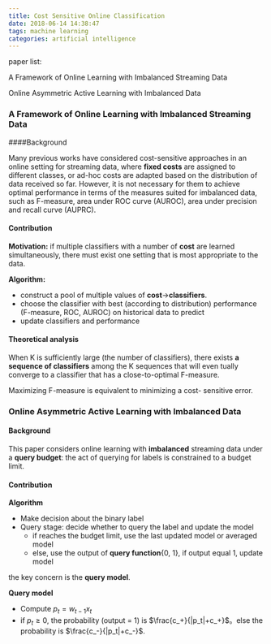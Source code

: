 ```yaml
---
title: Cost Sensitive Online Classification
date: 2018-06-14 14:38:47
tags: machine learning
categories: artificial intelligence 
---
```


paper list:

A Framework of Online Learning with Imbalanced Streaming Data

Online Asymmetric Active Learning with Imbalanced Data 

<!--more-->

### A Framework of Online Learning with Imbalanced Streaming Data 

####Background

Many previous works have considered cost-sensitive approaches in an online setting for streaming data, where **fixed costs** are assigned to different classes, or ad-hoc costs are adapted based on the distribution of data received so far. However, it is not necessary for them to achieve optimal performance in terms of the measures suited for imbalanced data, such as F-measure, area under ROC curve (AUROC), area under precision and recall curve (AUPRC).  

#### Contribution

**Motivation:** if multiple classifiers with a number of **cost** are learned simultaneously, there must exist one setting that is most appropriate to the data.  

**Algorithm:**

* construct a pool of multiple values of **cost**->**classifiers**.
* choose the classifier with best (according to distribution) performance (F-measure, ROC, AUROC) on historical data to predict
* update classifiers and performance

#### Theoretical analysis

When K is sufficiently large (the number of classifiers), there exists **a sequence of classifiers** among the K sequences that will even tually converge to a classifier that has a close-to-optimal F-measure.

Maximizing F-measure is equivalent to minimizing a cost- sensitive error. 

### Online Asymmetric Active Learning with Imbalanced Data 

#### Background

This paper considers online learning with **imbalanced** streaming data under a **query budget**: the act of querying for labels is constrained to a budget limit.

#### Contribution

**Algorithm**

* Make decision about the binary label
* Query stage: decide whether to query the label and update the model
  * if reaches the budget limit, use the last updated model or averaged model
  * else, use the output of **query function**{0, 1}, if output equal 1, update model

the key concern is the **query model**.

**Query model**

* Compute $p_t = w_{t-1}x_t$
* if $p_t \ge 0$, the probability (output = 1) is $\frac{c_+}{|p_t|+c_+}$。else the probability is $\frac{c_-}{|p_t|+c_-}$.